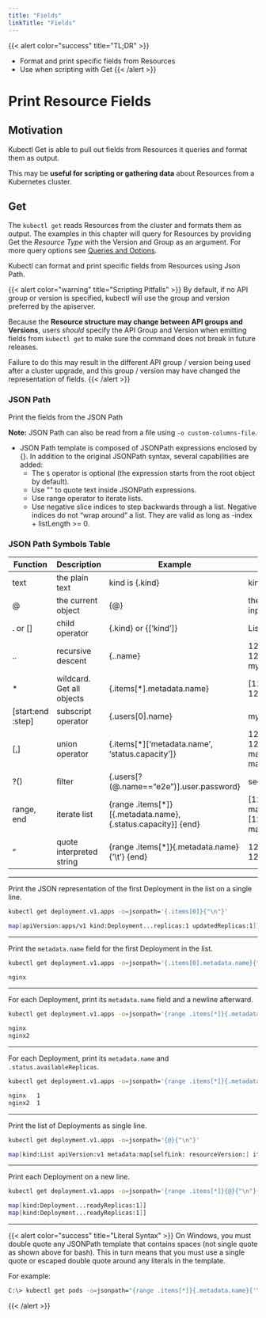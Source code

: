 ```yaml
---
title: "Fields"
linkTitle: "Fields"
---
```




{{< alert color="success" title="TL;DR" >}}
- Format and print specific fields from Resources
- Use when scripting with Get
{{< /alert >}}

# Print Resource Fields

## Motivation

Kubectl Get is able to pull out fields from Resources it queries and format them as output.

This may be **useful for scripting or gathering data** about Resources from a Kubernetes cluster.

## Get

The `kubectl get` reads Resources from the cluster and formats them as output.  The examples in
this chapter will query for Resources by providing Get the *Resource Type* with the
Version and Group as an argument.
For more query options see [Queries and Options](queries_and_options.md).

Kubectl can format and print specific fields from Resources using Json Path.

{{< alert color="warning" title="Scripting Pitfalls" >}}
By default, if no API group or version is specified, kubectl will use the group and version preferred by
the apiserver.

Because the **Resource structure may change between API groups and Versions**, users *should* specify the
API Group and Version when emitting fields from `kubectl get` to make sure the command does not break
in future releases.

Failure to do this may result in the different API group / version being used after a cluster upgrade, and
this group / version may have changed the representation of fields.
{{< /alert >}}

### JSON Path

Print the fields from the JSON Path

**Note:**  JSON Path can also be read from a file using `-o custom-columns-file`.

- JSON Path template is composed of JSONPath expressions enclosed by {}. In addition to the original JSONPath syntax, several capabilities are added:
  - The `$` operator is optional (the expression starts from the root object by default).
  - Use "" to quote text inside JSONPath expressions.
  - Use range operator to iterate lists.
  - Use negative slice indices to step backwards through a list. Negative indices do not “wrap around” a list. They are valid as long as -index + listLength >= 0.

### JSON Path Symbols Table

| Function	| Description	| Example	| Result |
|---|---|---|---|
| text	| the plain text	| kind is {.kind}	| kind is List |
| @	| the current object	| {@}	| the same as input |
| . or [] |	child operator	| {.kind} or {[‘kind’]}	| List |
| ..	| recursive descent	| {..name}	| 127.0.0.1 127.0.0.2 myself e2e |
| *	| wildcard. Get all objects	| {.items[*].metadata.name}	| [127.0.0.1 127.0.0.2] |
| [start:end :step]	| subscript operator	| {.users[0].name}	| myself |
| [,]	| union operator	| {.items[*][‘metadata.name’, ‘status.capacity’]}	|127.0.0.1 127.0.0.2 map[cpu:4] map[cpu:8] |
| ?()	| filter	| {.users[?(@.name==“e2e”)].user.password}	| secret |
| range, end	| iterate list	| {range .items[*]}[{.metadata.name}, {.status.capacity}] {end}	| [127.0.0.1, map[cpu:4]] [127.0.0.2, map[cpu:8]] |
| “	| quote interpreted string	| {range .items[*]}{.metadata.name}{’\t’} {end} |	127.0.0.1 127.0.0.2|

---

Print the JSON representation of the first Deployment in the list on a single line.

```bash
kubectl get deployment.v1.apps -o=jsonpath='{.items[0]}{"\n"}'

```

```bash
map[apiVersion:apps/v1 kind:Deployment...replicas:1 updatedReplicas:1]]
```

---

Print the `metadata.name` field for the first Deployment in the list.

```bash
kubectl get deployment.v1.apps -o=jsonpath='{.items[0].metadata.name}{"\n"}'
```

```bash
nginx
```

---

For each Deployment, print its `metadata.name` field and a newline afterward.

```bash
kubectl get deployment.v1.apps -o=jsonpath='{range .items[*]}{.metadata.name}{"\n"}{end}'
```

```bash
nginx
nginx2
```

---

For each Deployment, print its `metadata.name` and `.status.availableReplicas`.

```bash
kubectl get deployment.v1.apps -o=jsonpath='{range .items[*]}{.metadata.name}{"\t"}{.status.availableReplicas}{"\n"}{end}'
```
```bash
nginx	1
nginx2	1
```

---

Print the list of Deployments as single line.

```bash
kubectl get deployment.v1.apps -o=jsonpath='{@}{"\n"}'
```

```bash
map[kind:List apiVersion:v1 metadata:map[selfLink: resourceVersion:] items:[map[apiVersion:apps/v1 kind:Deployment...replicas:1 updatedReplicas:1]]]]
```

---

Print each Deployment on a new line.

```bash
kubectl get deployment.v1.apps -o=jsonpath='{range .items[*]}{@}{"\n"}{end}'
```

```bash
map[kind:Deployment...readyReplicas:1]]
map[kind:Deployment...readyReplicas:1]]
```

---

{{< alert color="success" title="Literal Syntax" >}}
On Windows, you must double quote any JSONPath template that contains spaces (not single quote as shown above for bash).
This in turn means that you must use a single quote or escaped double quote around any literals in the template.

For example:

```bash
C:\> kubectl get pods -o=jsonpath="{range .items[*]}{.metadata.name}{'\t'}{.status.startTime}{'\n'}{end}"
```
{{< /alert >}}
